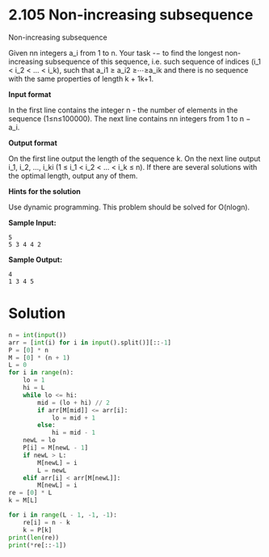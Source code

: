# 2.105 Non-increasing subsequence

Non-increasing subsequence

Given nn integers a_i from 1 to n. Your task -− to find the longest non-increasing subsequence of this sequence, i.e.
such sequence of indices  (i_1 < i_2 < ... < i_k), such that a_i1 ≥ a_i2 ≥⋯≥a_ik and there is no sequence with the same
properties of length k + 1k+1.

**Input format**

In the first line contains the integer n - the number of elements in the sequence (1≤n≤100000). The next line contains
nn integers from 1 to n − a_i.

**Output format**

On the first line output the length of the sequence k. On the next line output i_1, i_2, ..., i_ki (1 ≤ i_1 < i_2 <
... < i_k ≤ n). If there are several solutions with the optimal length, output any of them.

**Hints for the solution**

Use dynamic programming. This problem should be solved for O(nlogn).

**Sample Input:**

```
5
5 3 4 4 2
```

**Sample Output:**

```
4
1 3 4 5 
```

# Solution

```python
n = int(input())
arr = [int(i) for i in input().split()][::-1]
P = [0] * n
M = [0] * (n + 1)
L = 0
for i in range(n):
    lo = 1
    hi = L
    while lo <= hi:
        mid = (lo + hi) // 2
        if arr[M[mid]] <= arr[i]:
            lo = mid + 1
        else:
            hi = mid - 1
    newL = lo
    P[i] = M[newL - 1]
    if newL > L:
        M[newL] = i
        L = newL
    elif arr[i] < arr[M[newL]]:
        M[newL] = i
re = [0] * L
k = M[L]

for i in range(L - 1, -1, -1):
    re[i] = n - k
    k = P[k]
print(len(re))
print(*re[::-1])
```